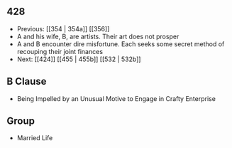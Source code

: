 ## 428
- Previous: [[354 | 354a]] [[356]] 
- A and his wife, B, are artists. Their art does not prosper
- A and B encounter dire misfortune. Each seeks some secret method of recouping their joint finances
- Next: [[424]] [[455 | 455b]] [[532 | 532b]] 

## B Clause
- Being Impelled by an Unusual Motive to Engage in Crafty Enterprise

## Group
- Married Life


